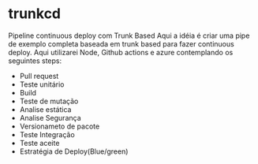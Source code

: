# trunkcd
Pipeline continuous deploy com Trunk Based
Aqui a idéia é criar uma pipe de exemplo completa baseada em trunk based para fazer continuous deploy.
Aqui utilizarei Node, Github actions e azure contemplando os seguintes steps:
- Pull request
- Teste unitário
- Build
- Teste de mutação
- Analise estática
- Analise Segurança
- Versionameto de pacote
- Teste Integração
- Teste aceite
- Estratégia de Deploy(Blue/green)
